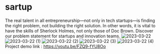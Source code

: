 # sartup
The real talent in all entrepreneurship—not only in tech startups—is finding the right problem, not building the right solution. In other words, it is vital to have the skills of Sherlock Holmes, not only those of Doc Brown. Discover our problem statement  for startups and innovation teams.
![2023-03-22](https://user-images.githubusercontent.com/113158270/226887217-d4208cda-12b3-4ca5-8c09-11efca17dd33.png)
![2023-03-22 (1)](https://user-images.githubusercontent.com/113158270/226887145-e362cf76-6bb2-47eb-8881-1fc28f5a652d.png)
![2023-03-22 (2)](https://user-images.githubusercontent.com/113158270/226887153-38b6bb6a-be70-4bc5-9549-0bff7507a003.png)
![2023-03-22 (3)](https://user-images.githubusercontent.com/113158270/226887159-66f3ca20-cb3f-44d0-9618-359f40b413d5.png)
![2023-03-22 (4)](https://user-images.githubusercontent.com/113158270/226887170-e72be257-80c4-41e9-a585-13e16509731c.png)
Project demo link :
https://youtu.be/FZQ9-fYU8Oo
